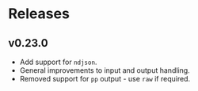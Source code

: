 # Releases

## v0.23.0

  - Add support for `ndjson`.
  - General improvements to input and output handling.
  - Removed support for `pp` output - use `raw` if required.
